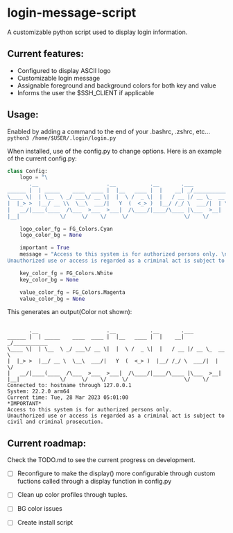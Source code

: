 # login-message-script
A customizable python script used to display login information.

## Current features:
- Configured to display ASCII logo
- Customizable login message
- Assignable foreground and background colors for both key and value
- Informs the user the $SSH_CLIENT if applicable

## Usage:
Enabled by adding a command to the end of your .bashrc, .zshrc, etc...
`python3 /home/$USER/.login/login.py`

When installed, use of the config.py to change options. Here is an example of the current config.py:
```python
class Config:
    logo = "\
       .__                      .__           .__       .___             \n\
______ |  | _____    ____  ____ |  |__   ____ |  |    __| _/___________  \n\
\____ \|  | \__  \ _/ ___\/ __ \|  |  \ /  _ \|  |   / __ |/ __ \_  __ \ \n\
|  |_> >  |__/ __ \\  \__\  ___/|   Y  (  <_> )  |__/ /_/ \  ___/|  | \/ \n\
|   __/|____(____  /\___  >___  >___|  /\____/|____/\____ |\___  >__|    \n\
|__|             \/     \/    \/     \/                  \/    \/       "

    logo_color_fg = FG_Colors.Cyan
    logo_color_bg = None

    important = True
    message = "Access to this system is for authorized persons only. \n\
Unauthorized use or access is regarded as a criminal act is subject to civil and criminal prosecution."

    key_color_fg = FG_Colors.White
    key_color_bg = None

    value_color_fg = FG_Colors.Magenta
    value_color_bg = None
```

This generates an output(Color not shown):
```ASCII

       .__                      .__           .__       .___             
______ |  | _____    ____  ____ |  |__   ____ |  |    __| _/___________  
\____ \|  | \__  \ _/ ___\/ __ \|  |  \ /  _ \|  |   / __ |/ __ \_  __ \ 
|  |_> >  |__/ __ \  \__\  ___/|   Y  (  <_> )  |__/ /_/ \  ___/|  | \/ 
|   __/|____(____  /\___  >___  >___|  /\____/|____/\____ |\___  >__|    
|__|             \/     \/    \/     \/                  \/    \/       
Connected to: hostname through 127.0.0.1
System: 22.2.0 arm64
Current time: Tue, 28 Mar 2023 05:01:00
*IMPORTANT*
Access to this system is for authorized persons only. 
Unauthorized use or access is regarded as a criminal act is subject to civil and criminal prosecution.
```

## Current roadmap:
Check the TODO.md to see the current progress on development.

- [ ] Reconfigure to make the display() more configurable through custom fuctions called through a display function in config.py
- [ ] Clean up color profiles through tuples.
- [ ] BG color issues
- [ ] Create install script

